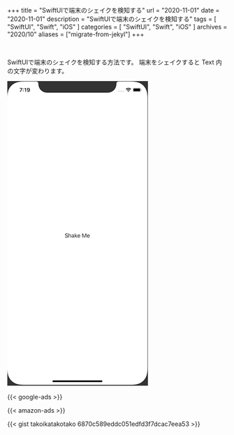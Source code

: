 +++
title =  "SwiftUIで端末のシェイクを検知する"
url = "2020-11-01"
date = "2020-11-01"
description = "SwiftUIで端末のシェイクを検知する"
tags = [
  "SwiftUI",
  "Swift",
  "iOS"
]
categories = [
  "SwiftUI",
  "Swift",
  "iOS"
]
archives = "2020/10"
aliases = ["migrate-from-jekyl"]
+++

<br>

SwiftUIで端末のシェイクを検知する方法です。
端末をシェイクすると Text 内の文字が変わります。

![Shake](1.gif)

<!-- Google Ads -->
{{< google-ads >}}

<!-- Amazon Ads -->
{{< amazon-ads >}}

{{< gist takoikatakotako 6870c589eddc051edfd3f7dcac7eea53 >}}
